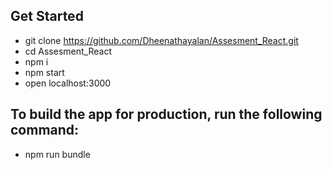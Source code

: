 ## Get Started
 - git clone https://github.com/Dheenathayalan/Assesment_React.git
 - cd Assesment_React
 - npm i
 - npm start
 - open localhost:3000

## To build the app for production, run the following command:
 - npm run bundle
